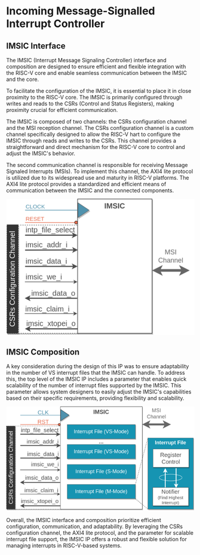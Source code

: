 # Incoming Message-Signalled Interrupt Controller

## IMSIC Interface

The IMSIC (Interrupt Message Signaling Controller) interface and composition are designed to ensure efficient and flexible integration with the RISC-V core and enable seamless communication between the IMSIC and the core.

To facilitate the configuration of the IMSIC, it is essential to place it in close proximity to the RISC-V core. The IMSIC is primarily configured through writes and reads to the CSRs (Control and Status Registers), making proximity crucial for efficient communication.

The IMSIC is composed of two channels: the CSRs configuration channel and the MSI reception channel. The CSRs configuration channel is a custom channel specifically designed to allow the RISC-V hart to configure the IMSIC through reads and writes to the CSRs. This channel provides a straightforward and direct mechanism for the RISC-V core to control and adjust the IMSIC's behavior.

The second communication channel is responsible for receiving Message Signaled Interrupts (MSIs). To implement this channel, the AXI4 lite protocol is utilized due to its widespread use and maturity in RISC-V platforms. The AXI4 lite protocol provides a standardized and efficient means of communication between the IMSIC and the connected components.

![IMSIC interface.](imsic-interface.png)

## IMSIC Composition

A key consideration during the design of this IP was to ensure adaptability in the number of VS interrupt files that the IMSIC can handle. To address this, the top level of the IMSIC IP includes a parameter that enables quick scalability of the number of interrupt files supported by the IMSIC. This parameter allows system designers to easily adjust the IMSIC's capabilities based on their specific requirements, providing flexibility and scalability.

![IMSIC composition.](imsic-composition.png)

Overall, the IMSIC interface and composition prioritize efficient configuration, communication, and adaptability. By leveraging the CSRs configuration channel, the AXI4 lite protocol, and the parameter for scalable interrupt file support, the IMSIC IP offers a robust and flexible solution for managing interrupts in RISC-V-based systems.